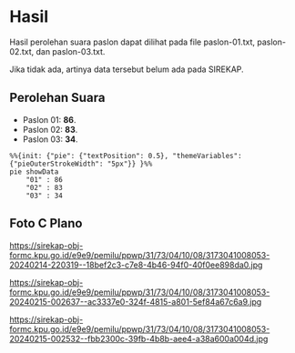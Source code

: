 # Hasil

Hasil perolehan suara paslon dapat dilihat pada file paslon-01.txt, paslon-02.txt, dan paslon-03.txt.

Jika tidak ada, artinya data tersebut belum ada pada SIREKAP.

## Perolehan Suara

 * Paslon 01: **86**.
 * Paslon 02: **83**.
 * Paslon 03: **34**.

```mermaid
%%{init: {"pie": {"textPosition": 0.5}, "themeVariables": {"pieOuterStrokeWidth": "5px"}} }%%
pie showData
    "01" : 86
    "02" : 83
    "03" : 34
```
## Foto C Plano

https://sirekap-obj-formc.kpu.go.id/e9e9/pemilu/ppwp/31/73/04/10/08/3173041008053-20240214-220319--18bef2c3-c7e8-4b46-94f0-40f0ee898da0.jpg

https://sirekap-obj-formc.kpu.go.id/e9e9/pemilu/ppwp/31/73/04/10/08/3173041008053-20240215-002637--ac3337e0-324f-4815-a801-5ef84a67c6a9.jpg

https://sirekap-obj-formc.kpu.go.id/e9e9/pemilu/ppwp/31/73/04/10/08/3173041008053-20240215-002532--fbb2300c-39fb-4b8b-aee4-a38a600a004d.jpg
